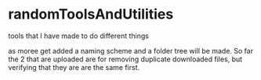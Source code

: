 # randomToolsAndUtilities
tools that I have made to do different things


as moree get added a naming scheme and a folder tree will be made. So far the 2 that are uploaded are for removing duplicate downloaded files, but verifying that they are are the same first.
